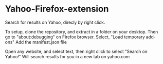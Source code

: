 # Yahoo-Firefox-extension
Search for results on Yahoo, direcly by right click.

To setup, clone the repository, and extract in a folder on your desktop.
Then go to "about:debugging" on Firefox browser.
Select, "Load temporary add-ons"
Add the manifest.json file

Open any website, and select text, then right click to select "Search on Yahoo!"
Will search results for you in a new tab on yahoo.com
